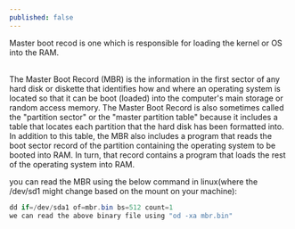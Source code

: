 ```yaml
---
published: false
---
```

Master boot recod is one which is responsible for loading the kernel or OS into the RAM.<br/><br/>

The Master Boot Record (MBR) is the information in the first sector of any hard disk or diskette that identifies how and where an operating system is located so that it can be boot (loaded) into the computer's main storage or random access memory. The Master Boot Record is also sometimes called the "partition sector" or the "master partition table" because it includes a table that locates each partition that the hard disk has been formatted into. In addition to this table, the MBR also includes a program that reads the boot sector record of the partition containing the operating system to be booted into RAM. In turn, that record contains a program that loads the rest of the operating system into RAM.<br/>

you can read the MBR using the below command in linux(where the /dev/sd1 might change based on the mount on your machine):<br/>
```java
dd if=/dev/sda1 of=mbr.bin bs=512 count=1
we can read the above binary file using "od -xa mbr.bin"
 ```
